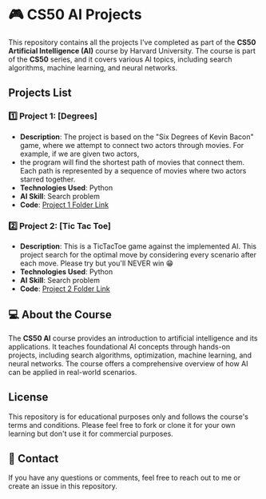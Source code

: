 # 🎮 CS50 AI Projects

This repository contains all the projects I've completed as part of the 
**CS50 Artificial Intelligence (AI)** course by Harvard University. 
The course is part of the **CS50** series, and it covers various AI topics, 
including search algorithms, machine learning, and neural networks.

## Projects List
### 1️⃣ **Project 1: [Degrees]**
   - **Description**: The project is based on the "Six Degrees of Kevin Bacon" game, where we attempt to connect two actors through movies. For example, if we are given two actors,
   - the program will find the shortest path of movies that connect them. Each path is represented by a sequence of movies where two actors starred together.
   - **Technologies Used**: Python
   - **AI Skill**: Search problem
   - **Code**: [Project 1 Folder Link](./degrees)

### 2️⃣ **Project 2: [Tic Tac Toe]**
   - **Description**: This is a TicTacToe game against the implemented AI. This project search for the optimal move by considering every scenario after each move. Please try but you'll NEVER win 😁
   - **Technologies Used**: Python
   - **AI Skill**: Search problem
   - **Code**: [Project 2 Folder Link](./tictactoe)

## 💻 About the Course

The **CS50 AI** course provides an introduction to artificial intelligence and its applications. It teaches foundational AI 
concepts through hands-on projects, including search algorithms, optimization, machine learning, and neural networks. 
The course offers a comprehensive overview of how AI can be applied in real-world scenarios.

## License

This repository is for educational purposes only and follows the course's terms and conditions. Please feel free to fork or clone it for 
your own learning but don't use it for commercial purposes.

## 📣 Contact

If you have any questions or comments, feel free to reach out to me or create an issue in this repository.
